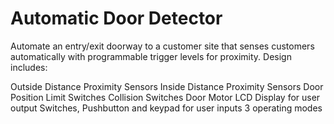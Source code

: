 # Automatic Door Detector

Automate an entry/exit doorway to a customer site that senses customers automatically with programmable trigger levels for proximity. Design includes:

   Outside Distance Proximity Sensors
   Inside Distance Proximity Sensors
   Door Position Limit Switches
   Collision Switches 
   Door Motor
   LCD Display for user output
   Switches, Pushbutton and keypad for user inputs
   3 operating modes 
   



